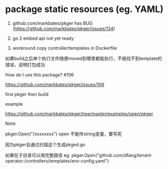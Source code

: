 # package static resources (eg. YAML)

1. github.com/markbates/pkger has BUG (https://github.com/markbates/pkger/issues/134)

2. go 2 embed api not yet ready

3. workround copy controller/templates in Dockerfile


如果build之后单个执行文件随便moved到哪里都能执行，不报找不到template的错误，说明打包成功

How do I use this package? #106

https://github.com/markbates/pkger/issues/106


first pkger
then build

example

https://github.com/markbates/pkger/tree/master/examples/open/pkger


Note:

pkger.Open("/xxxxxxxx")
open 不能传string变量，要写死

因为pkger会通过扫描这个生成pkged.go


如果在子目录可以用完整路径
eg. pkger.Open("github.com/dfang/tenant-operator:/controllers/templates/env-config.yaml")
